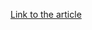 [Link to the article](https://community.rsa.com/community/products/netwitness/blog/2017/08/17/russian-bank-offices-hit-with-broad-phishing-wave)

